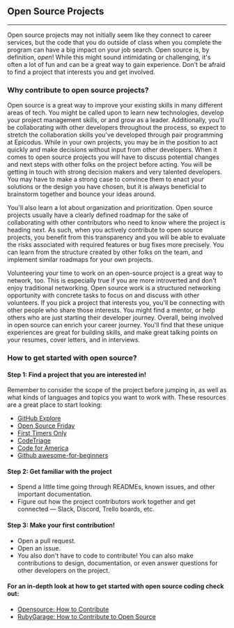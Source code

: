 ## Open Source Projects
---

Open source projects may not initially seem like they connect to career services, but the code that you do outside of class when you complete the program can have a big impact on your job search. Open source is, by definition, _open_! While this might sound intimidating or challenging, it's often a lot of fun and can be a great way to gain experience. Don't be afraid to find a project that interests you and get involved. 

### Why contribute to open source projects? 

Open source is a great way to improve your existing skills in many different areas of tech. You might be called upon to learn new technologies, develop your project management skills, or and grow  as a leader. Additionally, you'll be collaborating with other developers throughout the process, so expect to stretch the collaboration skills you've developed through pair programming at Epicodus.  While in your own projects, you may be in the position to act quickly and make decisions without input from other developers. When it comes to open source projects you will have to discuss potential changes and next steps with other folks on the project before acting. You will be getting in touch with strong decision makers and very talented developers.  You may have to make a strong case to convince them to enact your solutions or the design you have chosen,  but it is always beneficial to brainstorm together and bounce your ideas around.

You'll also learn a lot about organization and prioritization. Open source projects usually have a clearly defined roadmap for the sake of collaborating with other contributors who need to know where the project is heading next. As such, when you actively contribute to open source projects, you benefit from this transparency and you will be able to evaluate the risks associated with required features or bug fixes more precisely. You can learn from the structure created by other folks on the team, and implement similar roadmaps for your own projects. 

Volunteering your time to work on an open-source project is a great way to network, too. This is especially true if you are more introverted and don't enjoy traditional networking. Open source work is a structured networking opportunity with concrete tasks to focus on and discuss with other volunteers.  If you pick a project that interests you, you'll be connecting with other people who share those interests. You might find a mentor, or help others who are just starting their developer journey. Overall, being involved in open source can enrich your career journey. You'll find that these unique experiences are great for building skills, and make great talking points on your resumes, cover letters, and in interviews. 

### How to get started with open source?

#### Step 1: Find a project that you are interested in! 

Remember to consider the scope of the project before jumping in, as well as what kinds of languages and topics you want to work with. 
These resources are a great place to start looking: 

* [GitHub Explore](https://github.com/explore/)
* [Open Source Friday](https://opensourcefriday.com/)
* [First Timers Only](https://www.firsttimersonly.com/)
* [CodeTriage](https://www.codetriage.com/)
* [Code for America](https://www.codeforamerica.org/)
* [Github awesome-for-beginners](https://github.com/MunGell/awesome-for-beginners#c-1)

#### Step 2: Get familiar with the project

* Spend a little time going through READMEs, known issues, and other important documentation. 
* Figure out how the project contributors work together and get connected — Slack, Discord, Trello boards, etc. 

#### Step 3:  Make your first contribution!

* Open a pull request.
* Open an issue.  
* You also don't have to code to contribute! You can also make contributions to design, documentation, or even answer questions for other developers on the project. 

#### For an in-depth look at how to get started with open source coding check out: 

* [Opensource: How to Contribute](https://opensource.guide/how-to-contribute/)
* [RubyGarage: How to Contribute to Open Source](https://rubygarage.org/blog/how-contribute-to-open-source-projects)
